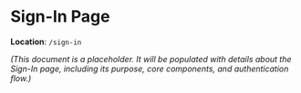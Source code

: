 # Sign-In Page

**Location**: `/sign-in`

*(This document is a placeholder. It will be populated with details about the Sign-In page, including its purpose, core components, and authentication flow.)*

